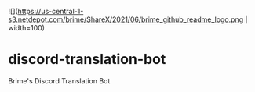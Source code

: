 ![](https://us-central-1-s3.netdepot.com/brime/ShareX/2021/06/brime_github_readme_logo.png | width=100)
# discord-translation-bot
Brime's Discord Translation Bot
